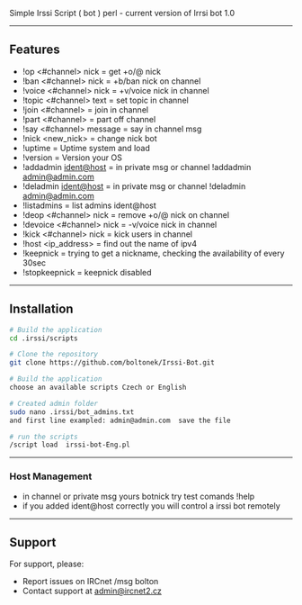 Simple Irssi Script ( bot ) perl - current version of Irrsi bot 1.0


---

## Features

- !op <#channel> nick = get +o/@ nick 
- !ban <#channel> nick = +b/ban nick on channel
- !voice <#channel> nick = +v/voice nick in channel
- !topic <#channel> text = set topic in channel 
- !join <#channel> = join in channel
- !part <#channel> = part off channel
- !say <#channel> message = say in channel msg
- !nick <new_nick> = change nick bot
- !uptime = Uptime system and load
- !version = Version your OS
- !addadmin <ident@host>  = in private msg or channel !addadmin admin@admin.com
- !deladmin <ident@host>  = in private msg or channel !deladmin admin@admin.com
- !listadmins = list admins ident@host
- !deop <#channel> nick = remove +o/@ nick on channel
- !devoice <#channel> nick = -v/voice nick in channel
- !kick <#channel> nick = kick users in channel
- !host <ip_address> = find out the name of ipv4
- !keepnick = trying to get a nickname, checking the availability of every 30sec
- !stopkeepnick = keepnick disabled
---
## Installation

```bash
# Build the application
cd .irssi/scripts

# Clone the repository
git clone https://github.com/boltonek/Irssi-Bot.git

# Build the application
choose an available scripts Czech or English

# Created admin folder
sudo nano .irssi/bot_admins.txt
and first line exampled: admin@admin.com  save the file

# run the scripts
/script load  irssi-bot-Eng.pl

```
---

### Host Management

- in channel or private msg yours botnick try test comands !help
- if you added ident@host correctly you will control a irssi bot remotely

---
## Support

For support, please:

- Report issues on IRCnet /msg bolton
- Contact support at [admin@ircnet2.cz](mailto:admin@ircnet2.cz)



